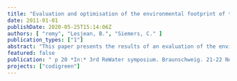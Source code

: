 ```yaml
---
title: "Evaluation and optimisation of the environmental footprint of the Braunschweig sanitation concept with Life Cycle Assessment"
date: 2011-01-01
publishDate: 2020-05-25T15:14:06Z
authors: [ "remy", "Lesjean, B.", "Siemers, C." ]
publication_types: ["1"]
abstract: "This paper presents the results of an evaluation of the environmental footprint of the Braunschweig wastewater scheme with Life Cycle Assessment. All relevant inputs and outputs of the system are quantified in a substance flow model and evaluated with a set of environmental indicators for cumulative energy demand, carbon footprint, acidification, eutrophication, and human and ecotoxicity. The  analysis shows that energy demand and carbon footprint of the Braunschweig system are to a large extent offset by credits accounted for valuable products such as electricity from biogas production, nutrients and irrigation water. The eutrophication of surface waters via nutrient emissions is reduced in comparison to a conventional system discharging all effluent directly into the river, because some nutrients are diverted to agriculture. For human and ecotoxicity, a close monitoring of pollutant concentrations in soil is recommended to prevent negative effects on human health and ecosystems. Normalised indicators indicate the importance of the primary function of the wastewater system (= protection of surface waters) before optimisation of secondary environmental impacts such as energy demand and carbon footprint. A further decrease of the energy-related environmentalfootprint can be reached by applying optimisation measures such as the addition of grass as co-substrate into the digestor, thermal hydrolysis of excess sludge, or nutrient recovery from sludge liquors."
featured: false
publication: " p 20 *In:* 3rd ReWater symposium. Braunschweig. 21-22 November 2011"
projects: ["codigreen"]
---
```


